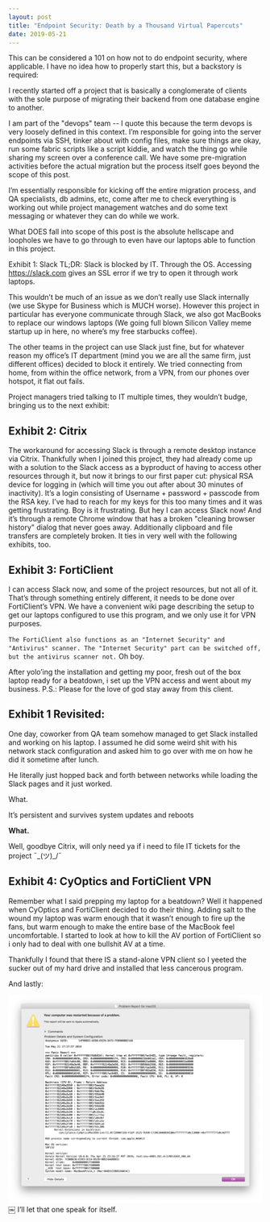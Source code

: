 ```yaml
---
layout: post
title: "Endpoint Security: Death by a Thousand Virtual Papercuts"
date: 2019-05-21
---
```


This can be considered a 101 on how not to do endpoint security, where applicable. I have no idea how to properly start this, but a backstory is required:

I recently started off a project that is basically a conglomerate of clients with the sole purpose of migrating their backend from one database engine to another. 

I am part of the "devops" team -- I quote this because the term devops is very loosely defined in this context. I’m responsible for going into the server endpoints via SSH, tinker about with config files, make sure things are okay, run some fabric scripts like a script kiddie, and watch the thing go while sharing my screen over a conference call. We have some pre-migration activities before the actual migration but the process itself goes beyond the scope of this post.

I’m essentially responsible for kicking off the entire migration process, and QA specialists, db admins, etc, come after me to check everything is working out while project management watches and do some text messaging or whatever they can do while we work.

What DOES fall into scope of this post is the absolute hellscape and loopholes we have to go through to even have our laptops able to function in this project.

Exhibit 1: Slack
TL;DR: Slack is blocked by IT. Through the OS. Accessing https://slack.com gives an SSL error if we try to open it through work laptops.

This wouldn’t be much of an issue as we don’t really use Slack internally (we use Skype for Business which is MUCH worse). However this project in particular has everyone communicate through Slack, we also got MacBooks to replace our windows laptops (We going full blown Silicon Valley meme startup up in here, no where’s my free starbucks coffee). 

The other teams in the project can use Slack just fine, but for whatever reason my office’s IT department (mind you we are all the same firm, just different offices) decided to block it entirely. We tried connecting from home, from within the office network, from a VPN, from our phones over hotspot, it flat out fails.

Project managers tried talking to IT multiple times, they wouldn’t budge, bringing us to the next exhibit:

## Exhibit 2: Citrix

The workaround for accessing Slack is through a remote desktop instance via Citrix. Thankfully when I joined this project, they had already come up with a solution to the Slack access as a byproduct of having to access other resources through it, but now it brings to our first paper cut: physical RSA device for logging in (which will time you out after about 30 minutes of inactivity). It’s a login consisting of Username + password + passcode from the RSA key. I’ve had to reach for my keys for this too many times and it was getting frustrating. Boy is it frustrating. But hey I can access Slack now! And it’s through a remote Chrome window that has a broken "cleaning browser history" dialog that never goes away. Additionally clipboard and file transfers are completely broken. It ties in very well with the following exhibits, too. 

## Exhibit 3: FortiClient

I can access Slack now, and some of the project resources, but not all of it. That’s through something entirely different, it needs to be done over FortiClient’s VPN. We have a convenient wiki page describing the setup to get our laptops configured to use this program, and we only use it for VPN purposes.

`The FortiClient also functions as an "Internet Security" and "Antivirus" scanner. The "Internet Security" part can be switched off, but the antivirus scanner not.`
Oh boy.

After yolo’ing the installation and getting my poor, fresh out of the box laptop ready for a beatdown, i set up the VPN access and went about my business.
P.S.: Please for the love of god stay away from this client.

## Exhibit 1 Revisited:
One day, coworker from QA team somehow managed to get Slack installed and working on his laptop. I assumed he did some weird shit with his network stack configuration and asked him to go over with me on how he did it sometime after lunch.

He literally just hopped back and forth between networks while loading the Slack pages and it just worked.

What.

It’s persistent and survives system updates and reboots

**What.**

Well, goodbye Citrix, will only need ya if i need to file IT tickets for the project ¯\_(ツ)_/¯


## Exhibit 4: CyOptics and FortiClient VPN
Remember what I said prepping my laptop for a beatdown? Well it happened when CyOptics and FortiClient decided to do their thing. Adding salt to the wound my laptop was warm enough that it wasn’t enough to fire up the fans, but warm enough to make the entire base of the MacBook feel uncomfortable. I started to look at how to kill the AV portion of FortiClient so i only had to deal with one bullshit AV at a time.

Thankfully I found that there IS a stand-alone VPN client so I yeeted the sucker out of my hard drive and installed that less cancerous program.

And lastly:

![](img/panic_at_the_kernel.png)
￼
I’ll let that one speak for itself.
